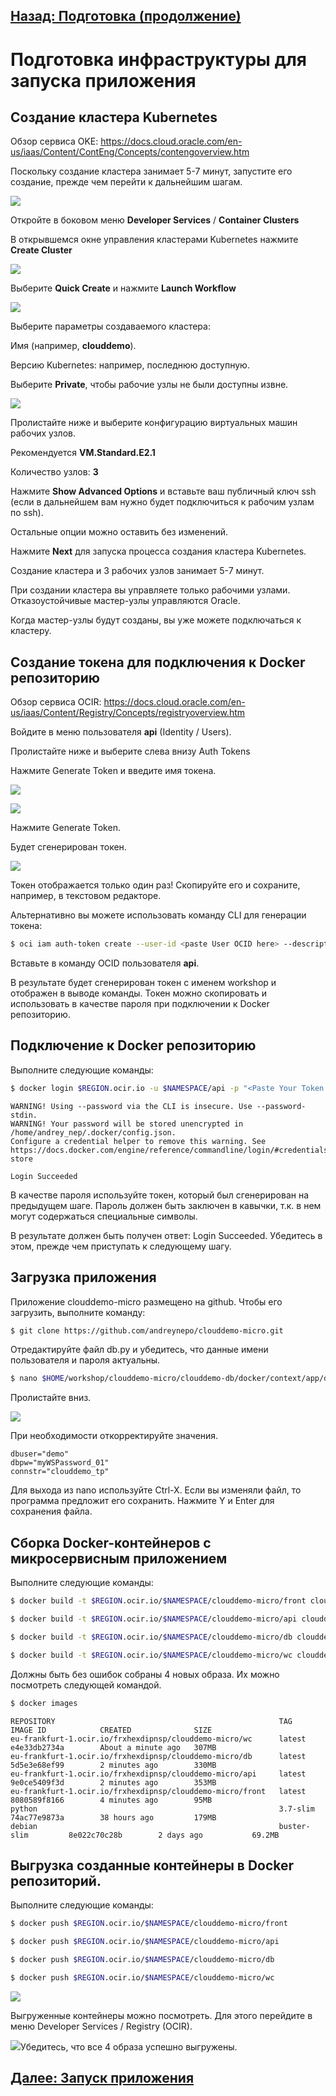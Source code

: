 ## [Назад: Подготовка (продолжение)](p3.md)

# Подготовка инфраструктуры для запуска приложения

## Создание кластера Kubernetes

Обзор сервиса OKE: https://docs.cloud.oracle.com/en-us/iaas/Content/ContEng/Concepts/contengoverview.htm

Поскольку создание кластера занимает 5-7 минут, запустите его создание, прежде чем перейти к дальнейшим шагам.

![](media/p4/image1.png)

Откройте в боковом меню **Developer Services** / **Container Clusters**

В открывшемся окне управления кластерами Kubernetes нажмите **Create Cluster**

![](media/p4/image2.png)

Выберите **Quick Create** и нажмите **Launch Workflow**

![](media/p4/image3.png)

Выберите параметры создаваемого кластера:

Имя (например, **clouddemo**).

Версию Kubernetes: например, последнюю доступную.

Выберите **Private**, чтобы рабочие узлы не были доступны извне.

![](media/p4/image4.png)

Пролистайте ниже и выберите конфигурацию виртуальных машин рабочих узлов.

Рекомендуется **VM.Standard.E2.1**

Количество узлов: **3**

Нажмите **Show Advanced Options** и вставьте ваш публичный ключ ssh (если в дальнейшем вам нужно будет подключиться к рабочим узлам по ssh).

Остальные опции можно оставить без изменений.

Нажмите **Next** для запуска процесса создания кластера Kubernetes.

Создание кластера и 3 рабочих узлов занимает 5-7 минут.

При создании кластера вы управляете только рабочими узлами. Отказоустойчивые мастер-узлы управляются Oracle.

Когда мастер-узлы будут созданы, вы уже можете подключаться к кластеру.

## Создание токена для подключения к Docker репозиторию

Обзор сервиса OCIR:
<https://docs.cloud.oracle.com/en-us/iaas/Content/Registry/Concepts/registryoverview.htm>

Войдите в меню пользователя **api** (Identity / Users).

Пролистайте ниже и выберите слева внизу Auth Tokens

Нажмите Generate Token и введите имя токена.

![](media/p4/image5.png)

![](media/p4/image6.png)

Нажмите Generate Token.

Будет сгенерирован токен.

![](media/p4/image7.png)

Токен отображается только один раз\! Скопируйте
его и сохраните, например, в текстовом редакторе.

Альтернативно вы можете использовать команду CLI для генерации токена:

```bash
$ oci iam auth-token create --user-id <paste User OCID here> --description workshop |jq ".data.token"
```

Вставьте в команду OCID пользователя **api**.

В результате будет сгенерирован токен с именем workshop и отображен в выводе команды. Токен можно скопировать и использовать в качестве пароля при подключении к Docker репозиторию.

## Подключение к Docker репозиторию

Выполните следующие команды:

```bash
$ docker login $REGION.ocir.io -u $NAMESPACE/api -p "<Paste Your Token Here>"
```

```
WARNING! Using --password via the CLI is insecure. Use --password-stdin.
WARNING! Your password will be stored unencrypted in /home/andrey_nep/.docker/config.json.
Configure a credential helper to remove this warning. See
https://docs.docker.com/engine/reference/commandline/login/#credentials-store

Login Succeeded
```

В качестве пароля используйте токен, который был сгенерирован на предыдущем шаге. Пароль должен быть заключен в кавычки, т.к. в нем могут содержаться специальные символы.

В результате должен быть получен ответ: Login Succeeded. Убедитесь в этом, прежде чем приступать к следующему шагу.

## Загрузка приложения

Приложение clouddemo-micro размещено на github. Чтобы его загрузить, выполните команду:

```bash
$ git clone https://github.com/andreynepo/clouddemo-micro.git
```

Отредактируйте файл db.py и убедитесь, что данные имени пользователя и пароля актуальны.

```bash
$ nano $HOME/workshop/clouddemo-micro/clouddemo-db/docker/context/app/db.py
```

Пролистайте вниз.

![](media/p4/image8.png)

При необходимости откорректируйте значения.

```
dbuser="demo"
dbpw="myWSPassword_01"
connstr="clouddemo_tp"
```

Для выхода из nano используйте Ctrl-X. Если вы изменяли файл, то программа предложит его сохранить. Нажмите Y и Enter для сохранения файла.

## Сборка Docker-контейнеров с микросервисным приложением

Выполните следующие команды:

```bash
$ docker build -t $REGION.ocir.io/$NAMESPACE/clouddemo-micro/front clouddemo-front/docker/
```

```bash
$ docker build -t $REGION.ocir.io/$NAMESPACE/clouddemo-micro/api clouddemo-api/docker/
```

```bash
$ docker build -t $REGION.ocir.io/$NAMESPACE/clouddemo-micro/db clouddemo-db/docker/
```

```bash
$ docker build -t $REGION.ocir.io/$NAMESPACE/clouddemo-micro/wc clouddemo-wc/docker/
```

Должны быть без ошибок собраны 4 новых образа. Их можно посмотреть следующей командой.

```bash
$ docker images
```

```
REPOSITORY                                                  TAG                 IMAGE ID            CREATED              SIZE
eu-frankfurt-1.ocir.io/frxhexdipnsp/clouddemo-micro/wc      latest              e4e33db2734a        About a minute ago   307MB
eu-frankfurt-1.ocir.io/frxhexdipnsp/clouddemo-micro/db      latest              5d5e3e68ef99        2 minutes ago        330MB
eu-frankfurt-1.ocir.io/frxhexdipnsp/clouddemo-micro/api     latest              9e0ce5409f3d        2 minutes ago        353MB
eu-frankfurt-1.ocir.io/frxhexdipnsp/clouddemo-micro/front   latest              8080589f8166        4 minutes ago        95MB
python                                                      3.7-slim            74ac77e9873a        38 hours ago         179MB
debian                                                      buster-slim         8e022c70c28b        2 days ago           69.2MB
```

## Выгрузка созданные контейнеры в Docker репозиторий.

Выполните следующие команды:

```bash
$ docker push $REGION.ocir.io/$NAMESPACE/clouddemo-micro/front
```

```bash
$ docker push $REGION.ocir.io/$NAMESPACE/clouddemo-micro/api
```

```bash
$ docker push $REGION.ocir.io/$NAMESPACE/clouddemo-micro/db
```

```bash
$ docker push $REGION.ocir.io/$NAMESPACE/clouddemo-micro/wc
```

![](media/p4/image9.png)

Выгруженные контейнеры можно посмотреть. Для этого перейдите в меню Developer Services / Registry (OCIR).

![](media/p4/image10.png)Убедитесь, что все 4 образа успешно выгружены.

## [Далее: Запуск приложения](p5.md)